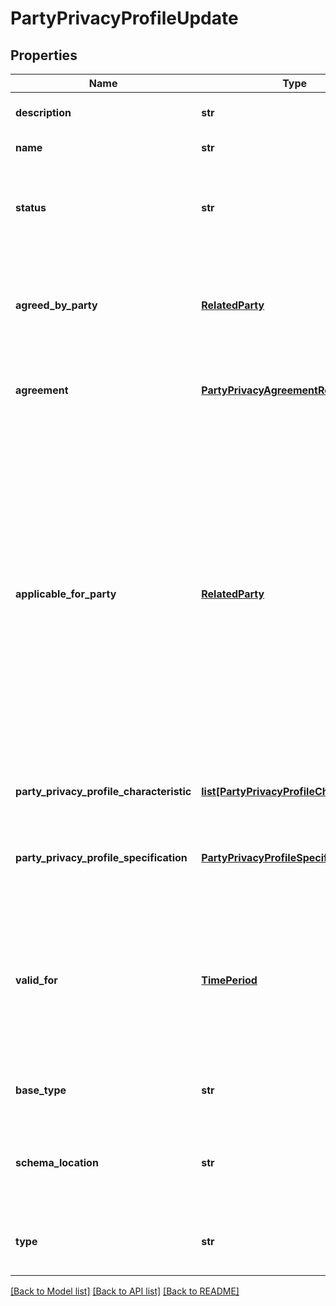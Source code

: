 # PartyPrivacyProfileUpdate

## Properties
Name | Type | Description | Notes
------------ | ------------- | ------------- | -------------
**description** | **str** | Description of the privacy profile | [optional] 
**name** | **str** | Name of the privacy profile | [optional] 
**status** | **str** | The status of this profile (such as agreed, created, terminated, etc.) | [optional] 
**agreed_by_party** | [**RelatedParty**](RelatedParty.md) | The party who agreed to the privacy profile. Not necessarily the party to whom the profile applies. | 
**agreement** | [**PartyPrivacyAgreementRef**](PartyPrivacyAgreementRef.md) | An agreement under which the privacy profile was produced. | [optional] 
**applicable_for_party** | [**RelatedParty**](RelatedParty.md) | The party to whom the privacy profile applies. Could be a minor where the agreeing party is a parent, an organization where the agreeing party is authorized to make such agreements, or some individual for whom the agreeing party has authorization (e.g. power of attorney). If empty, the agreeing party is the party to whom the profile applies. | [optional] 
**party_privacy_profile_characteristic** | [**list[PartyPrivacyProfileCharacteristic]**](PartyPrivacyProfileCharacteristic.md) | List of characteristics of the privacy profile | [optional] 
**party_privacy_profile_specification** | [**PartyPrivacyProfileSpecificationRef**](PartyPrivacyProfileSpecificationRef.md) | The specification from which this profile was instantiated | [optional] 
**valid_for** | [**TimePeriod**](TimePeriod.md) | The period of time for which this profile is valid, depending on regulations or business consideration the profile may expire and need to be renegotiated. | [optional] 
**base_type** | **str** | When sub-classing, this defines the super-class | [optional] 
**schema_location** | **str** | A URI to a JSON-Schema file that defines additional attributes and relationships | [optional] 
**type** | **str** | When sub-classing, this defines the sub-class entity name | [optional] 

[[Back to Model list]](../README.md#documentation-for-models) [[Back to API list]](../README.md#documentation-for-api-endpoints) [[Back to README]](../README.md)


